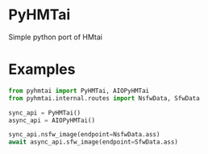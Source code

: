 # PyHMTai
Simple python port of HMtai

# Examples
```python
from pyhmtai import PyHMTai, AIOPyHMTai
from pyhmtai.internal.routes import NsfwData, SfwData

sync_api = PyHMTai()
async_api = AIOPyHMTai()

sync_api.nsfw_image(endpoint=NsfwData.ass)
await async_api.sfw_image(endpoint=SfwData.ass)
```

